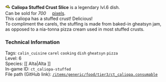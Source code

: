 ![ ](https://raw.githubusercontent.com/Ceterai/Enternia/main/items/generic/food/tier3/ct_caliopa.png) **Caliopa Stuffed Crust Slice** is a legendary lvl.6 dish.  
Can be sold for *700* <img src="https://starbounder.org/mediawiki/images/2/21/Pixel.png" width="12" height="16"/> [pixels](https://starbounder.org/Pixel).  
This caliopa has a stuffed crust! Delicious!  
To compliment the carels, the stuffing is made from baked-in gheatsyn jam, as opposed to a nia-tonna pizza cream used in most stuffed crusts.

### Technical Information

Tags: `calin_cuisine` `carel` `cooking` `dish` `gheatsyn` `pizza`  
Level: 6  
Species: [[ Alta|Alta ]]  
In-game ID: `ct_caliopa-stuffed`  
File path (GitHub link): [`/items/generic/food/tier3/ct_caliopa.consumable`](https://github.com/Ceterai/Enternia/blob/main/items/generic/food/tier3/ct_caliopa.consumable)
